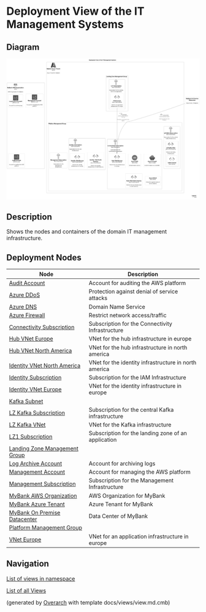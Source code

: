 # Deployment View of the IT Management Systems

## Diagram
![Deployment View of the IT Management Systems](../../mybank/it-management/deployment-view.png)

## Description
Shows the nodes and containers of the domain IT management infrastructure.

## Deployment Nodes
| Node | Description |
|---|---|
| [Audit Account](../../mybank/it-management/aws/audit-account.md)| Account for auditing the AWS platform |
| [Azure DDoS](../../mybank/it-management/azure/ddos-protection.md)| Protection against denial of service attacks |
| [Azure DNS](../../mybank/it-management/azure/dns.md)| Domain Name Service |
| [Azure Firewall](../../mybank/it-management/azure/firewall.md)| Restrict network access/traffic |
| [Connectivity Subscription](../../mybank/it-management/azure/connectivity-subscription.md)| Subscription for the Connectivity Infrastructure |
| [Hub VNet Europe](../../mybank/it-management/azure/hub-vnet-europe.md)| VNet for the hub infrastructure in europe |
| [Hub VNet North America](../../mybank/it-management/azure/hub-vnet-north-america.md)| VNet for the hub infrastructure in north america |
| [Identity  VNet North America](../../mybank/it-management/azure/identity-vnet-north-america.md)| VNet for the identity infrastructure in north america |
| [Identity Subscription](../../mybank/it-management/azure/identity-subscription.md)| Subscription for the IAM Infrastructure |
| [Identity VNet Europe](../../mybank/it-management/azure/identity-vnet-europe.md)| VNet for the identity infrastructure in europe |
| [Kafka Subnet](../../mybank/it-management/azure/plz-kafka-subnet.md)|  |
| [LZ Kafka Subscription](../../mybank/it-management/azure/plz-kafka-subscription.md)| Subscription for the central Kafka infrastructure |
| [LZ Kafka VNet](../../mybank/it-management/azure/plz-kafka-vnet.md)| VNet for the Kafka infrastructure |
| [LZ1 Subscription](../../mybank/it-management/azure/alz1-subscription.md)| Subscription for the landing zone of an application |
| [Landing Zone Management Group](../../mybank/it-management/azure/landing-zone-management-group.md)|  |
| [Log Archive Account](../../mybank/it-management/aws/log-archive-account.md)| Account for archiving logs |
| [Management Account](../../mybank/it-management/aws/platform-management-account.md)| Account for managing the AWS platform |
| [Management Subscription](../../mybank/it-management/azure/management-subscription.md)| Subscription for the Management Infrastructure |
| [MyBank AWS Organization](../../mybank/it-management/aws/mybank-aws-organization.md)| AWS Organization for MyBank |
| [MyBank Azure Tenant](../../mybank/it-management/azure/mybank-azure-tenant.md)| Azure Tenant for MyBank |
| [MyBank On Premise Datacenter](../../mybank/it-management/onprem/data-center-europe.md)| Data Center of MyBank |
| [Platform Management Group](../../mybank/it-management/azure/platform-management-group.md)|  |
| [VNet Europe](../../mybank/it-management/azure/alz1-vnet-europe.md)| VNet for an application infrastructure in europe |

## Navigation
[List of views in namespace](./views-in-namespace.md)

[List of all Views](../../views.md)


(generated by [Overarch](https://github.com/soulspace-org/overarch) with template docs/views/view.md.cmb)


